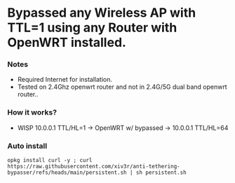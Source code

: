 # Bypassed any Wireless AP with TTL=1 using any Router with OpenWRT installed.

### Notes
- Required Internet for installation.
- Tested on 2.4Ghz openwrt router and not in 2.4G/5G dual band openwrt router..

### How it works?
- WISP 10.0.0.1 TTL/HL=1 -> OpenWRT w/ bypassed -> 10.0.0.1 TTL/HL=64


### Auto install

    opkg install curl -y ; curl https://raw.githubusercontent.com/xiv3r/anti-tethering-bypasser/refs/heads/main/persistent.sh | sh persistent.sh
